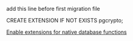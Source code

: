 add this line before first migration file

CREATE EXTENSION IF NOT EXISTS pgcrypto;

[Enable extensions for native database functions](https://www.prisma.io/docs/guides/database/developing-with-prisma-migrate/enable-native-database-functions)
